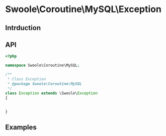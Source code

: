 # Swoole\Coroutine\MySQL\Exception

## Intrduction

## API

```php
<?php

namespace Swoole\Coroutine\MySQL;

/**
 * Class Exception
 * @package Swoole\Coroutine\MySQL
 */
class Exception extends \Swoole\Exception
{
    
    
}


```

## Examples

